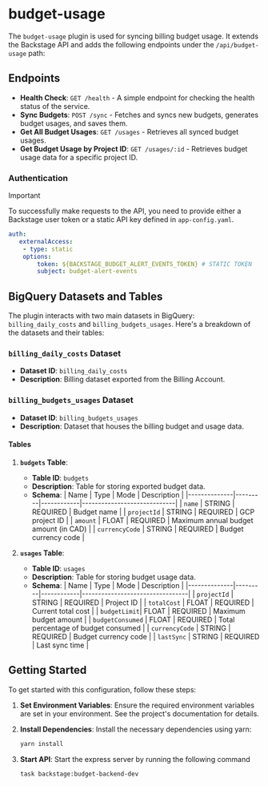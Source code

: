 # budget-usage

The `budget-usage` plugin is used for syncing billing budget usage. It extends the Backstage API and adds the following endpoints under the `/api/budget-usage` path:

## Endpoints

- **Health Check**: `GET /health` - A simple endpoint for checking the health status of the service.
- **Sync Budgets**: `POST /sync` - Fetches and syncs new budgets, generates budget usages, and saves them.
- **Get All Budget Usages**: `GET /usages` - Retrieves all synced budget usages.
- **Get Budget Usage by Project ID**: `GET /usages/:id` - Retrieves budget usage data for a specific project ID.

### Authentication

> [!IMPORTANT]  
> To successfully make requests to the API, you need to provide either a Backstage user token or a static API key defined in `app-config.yaml`.
```yaml
auth:
   externalAccess:
    - type: static
    options:
        token: ${BACKSTAGE_BUDGET_ALERT_EVENTS_TOKEN} # STATIC TOKEN
        subject: budget-alert-events
```

## BigQuery Datasets and Tables

The plugin interacts with two main datasets in BigQuery: `billing_daily_costs` and `billing_budgets_usages`. Here's a breakdown of the datasets and their tables:

### `billing_daily_costs` Dataset

- **Dataset ID**: `billing_daily_costs`
- **Description**: Billing dataset exported from the Billing Account.

### `billing_budgets_usages` Dataset

- **Dataset ID**: `billing_budgets_usages`
- **Description**: Dataset that houses the billing budget and usage data.

#### Tables

1. **`budgets` Table**:
   - **Table ID**: `budgets`
   - **Description**: Table for storing exported budget data.
   - **Schema**:
     | Name         | Type    | Mode       | Description                 |
     |--------------|---------|------------|-----------------------------|
     | `name`       | STRING  | REQUIRED   | Budget name                 |
     | `projectId`  | STRING  | REQUIRED   | GCP project ID              |
     | `amount`     | FLOAT   | REQUIRED   | Maximum annual budget amount (in CAD) |
     | `currencyCode` | STRING | REQUIRED | Budget currency code         |

2. **`usages` Table**:
   - **Table ID**: `usages`
   - **Description**: Table for storing budget usage data.
   - **Schema**:
     | Name         | Type    | Mode       | Description                     |
     |--------------|---------|------------|---------------------------------|
     | `projectId`  | STRING  | REQUIRED   | Project ID                      |
     | `totalCost`  | FLOAT   | REQUIRED   | Current total cost              |
     | `budgetLimit`| FLOAT   | REQUIRED   | Maximum budget amount           |
     | `budgetConsumed` | FLOAT | REQUIRED | Total percentage of budget consumed |
     | `currencyCode` | STRING | REQUIRED | Budget currency code             |
     | `lastSync`   | STRING  | REQUIRED   | Last sync time                  |

## Getting Started

To get started with this configuration, follow these steps:

1. **Set Environment Variables**:
   Ensure the required environment variables are set in your environment. See the project's documentation for details.

2. **Install Dependencies**:
   Install the necessary dependencies using yarn:

   ```bash
   yarn install

3. **Start API**:
   Start the express server by running the following command

   ```bash
   task backstage:budget-backend-dev
   ```
